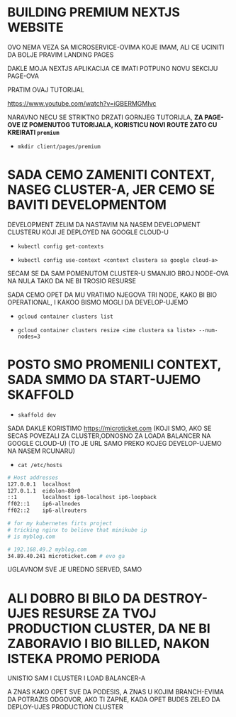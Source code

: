 # BUILDING PREMIUM NEXTJS WEBSITE

OVO NEMA VEZA SA MICROSERVICE-OVIMA KOJE IMAM, ALI CE UCINITI DA BOLJE PRAVIM LANDING PAGES

DAKLE MOJA NEXTJS APLIKACIJA CE IMATI POTPUNO NOVU SEKCIJU PAGE-OVA

PRATIM OVAJ TUTORIJAL

<https://www.youtube.com/watch?v=iGBERMGMIvc>

NARAVNO NECU SE STRIKTNO DRZATI GORNJEG TUTORIJLA, **ZA PAGE-OVE IZ POMENUTOG TUTORIJALA, KORISTICU NOVI ROUTE ZATO CU KREIRATI `premium`**

- `mkdir client/pages/premium`

# SADA CEMO ZAMENITI CONTEXT, NASEG CLUSTER-A, JER CEMO SE BAVITI DEVELOPMENTOM

DEVELOPMENT ZELIM DA NASTAVIM NA NASEM DEVELOPMENT CLUSTERU KOJI JE DEPLOYED NA GOOGLE CLOUD-U

- `kubectl config get-contexts`

- `kubectl config use-context <context clustera sa google cloud-a>`

SECAM SE DA SAM POMENUTOM CLUSTER-U SMANJIO BROJ NODE-OVA NA NULA TAKO DA NE BI TROSIO RESURSE

SADA CEMO OPET DA MU VRATIMO NJEGOVA TRI NODE, KAKO BI BIO OPERATIONAL, I KAKOO BISMO MOGLI DA DEVELOP-UJEMO

- `gcloud container clusters list`

- `gcloud container clusters resize <ime clustera sa liste> --num-nodes=3`

# POSTO SMO PROMENILI CONTEXT, SADA SMMO DA START-UJEMO SKAFFOLD

- `skaffold dev`

SADA DAKLE KORISTIMO <https://microticket.com> (KOJI SMO, AKO SE SECAS POVEZALI ZA CLUSTER,ODNOSNO ZA LOADA BALANCER NA GOOGLE CLOUD-U) (TO JE URL SAMO PREKO KOJEG DEVELOP-UJEMO NA NASEM RCUNARU)

- `cat /etc/hosts`

```zsh
# Host addresses
127.0.0.1  localhost
127.0.1.1  eidolon-80r0
::1        localhost ip6-localhost ip6-loopback
ff02::1    ip6-allnodes
ff02::2    ip6-allrouters

# for my kubernetes firts project
# tricking nginx to believe that minikube ip
# is myblog.com

# 192.168.49.2 myblog.com
34.89.40.241 microticket.com # evo ga
```

UGLAVNOM SVE JE UREDNO SERVED, SAMO 

# ALI DOBRO BI BILO DA DESTROY-UJES RESURSE ZA TVOJ PRODUCTION CLUSTER, DA NE BI ZABORAVIO I BIO BILLED, NAKON ISTEKA PROMO PERIODA

UNISTIO SAM I CLUSTER I LOAD BALANCER-A

A ZNAS KAKO OPET SVE DA PODESIS, A ZNAS U KOJIM BRANCH-EVIMA DA POTRAZIS ODGOVOR, AKO TI ZAPNE, KADA OPET BUDES ZELEO DA DEPLOY-UJES PRODUCTION CLUSTER

